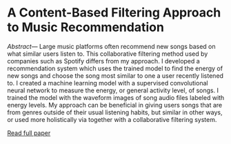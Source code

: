 # A Content-Based Filtering Approach to Music Recommendation

*Abstract*— Large music platforms often recommend new songs based on what similar users listen to. This collaborative filtering method used by companies such as Spotify differs from my approach. I developed a recommendation system which uses the trained model to find the energy of new songs and choose the song most similar to one a user recently listened to. I created a machine learning model with a supervised convolutional neural network to measure the energy, or general activity level, of songs. I trained the model with the waveform images of song audio files labeled with energy levels. My approach can be beneficial in giving users songs that are from genres outside of their usual listening habits, but similar in other ways, or used more holistically via together with a collaborative filtering system.

[Read full paper](#)
